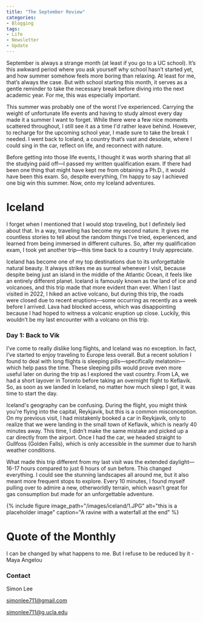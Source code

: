 ```yaml
---
title: "The September Review"
categories:
- Blogging
tags:
- Life
- Newsletter
- Update
---
```


September is always a strange month (at least if you go to a UC school). It’s this awkward period where you ask yourself why school hasn’t started yet, and how summer somehow feels more boring than relaxing. At least for me, that’s always the case. But with school starting this month, it serves as a gentle reminder to take the necessary break before diving into the next academic year. For me, this was especially important.

This summer was probably one of the worst I’ve experienced. Carrying the weight of unfortunate life events and having to study almost every day made it a summer I want to forget. While there were a few nice moments scattered throughout, I still see it as a time I'd rather leave behind. However, to recharge for the upcoming school year, I made sure to take the break I needed. I went back to Iceland, a country that’s vast and desolate, where I could sing in the car, reflect on life, and reconnect with nature.

Before getting into those life events, I thought it was worth sharing that all the studying paid off—I passed my written qualification exam. If there had been one thing that might have kept me from obtaining a Ph.D., it would have been this exam. So, despite everything, I’m happy to say I achieved one big win this summer. Now, onto my Iceland adventures.

# Iceland

I forget when I mentioned that I would stop traveling, but I definitely lied about that. In a way, traveling has become my second nature. It gives me countless stories to tell about the random things I’ve tried, experienced, and learned from being immersed in different cultures. So, after my qualification exam, I took yet another trip—this time back to a country I truly appreciate.

Iceland has become one of my top destinations due to its unforgettable natural beauty. It always strikes me as surreal whenever I visit, because despite being just an island in the middle of the Atlantic Ocean, it feels like an entirely different planet. Iceland is famously known as the land of ice and volcanoes, and this trip made that more evident than ever. When I last visited in 2022, I hiked an active volcano, but during this trip, the roads were closed due to recent eruptions—some occurring as recently as a week before I arrived. Lava had blocked access, which was disappointing because I had hoped to witness a volcanic eruption up close. Luckily, this wouldn’t be my last encounter with a volcano on this trip.

### Day 1: Back to Vik

I’ve come to really dislike long flights, and Iceland was no exception. In fact, I’ve started to enjoy traveling to Europe less overall. But a recent solution I found to deal with long flights is sleeping pills—specifically melatonin—which help pass the time. These sleeping pills would prove even more useful later on during the trip as I explored the vast country. From LA, we had a short layover in Toronto before taking an overnight flight to Keflavik. So, as soon as we landed in Iceland, no matter how much sleep I got, it was time to start the day.

Iceland's geography can be confusing. During the flight, you might think you're flying into the capital, Reykjavik, but this is a common misconception. On my previous visit, I had mistakenly booked a car in Reykjavik, only to realize that we were landing in the small town of Keflavik, which is nearly 40 minutes away. This time, I didn’t make the same mistake and picked up a car directly from the airport. Once I had the car, we headed straight to Gullfoss (Golden Falls), which is only accessible in the summer due to harsh weather conditions. 

What made this trip different from my last visit was the extended daylight—16-17 hours compared to just 6 hours of sun before. This changed everything. I could see the stunning landscapes all around me, but it also meant more frequent stops to explore. Every 10 minutes, I found myself pulling over to admire a new, otherworldly terrain, which wasn’t great for gas consumption but made for an unforgettable adventure.

{% include figure image_path="/images/iceland/1.JPG" alt="this is a placeholder image" caption="A ravine with a waterfall at the end" %}





# Quote of the Monthly 

I can be changed by what happens to me. But I refuse to be reduced by it - Maya Angelou

### Contact

Simon Lee

simonlee711@gmail.com

simonlee711@g.ucla.edu